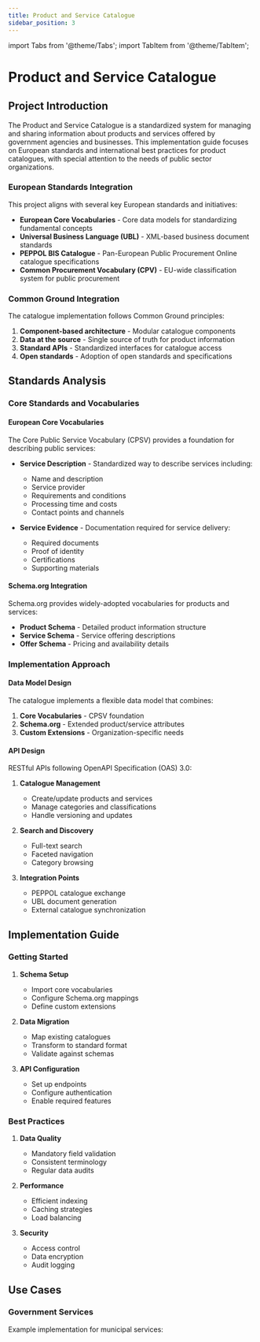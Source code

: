 ```yaml
---
title: Product and Service Catalogue
sidebar_position: 3
---
```


import Tabs from '@theme/Tabs';
import TabItem from '@theme/TabItem';

# Product and Service Catalogue

## Project Introduction

The Product and Service Catalogue is a standardized system for managing and sharing information about products and services offered by government agencies and businesses. This implementation guide focuses on European standards and international best practices for product catalogues, with special attention to the needs of public sector organizations.

### European Standards Integration

This project aligns with several key European standards and initiatives:

- **European Core Vocabularies** - Core data models for standardizing fundamental concepts
- **Universal Business Language (UBL)** - XML-based business document standards
- **PEPPOL BIS Catalogue** - Pan-European Public Procurement Online catalogue specifications
- **Common Procurement Vocabulary (CPV)** - EU-wide classification system for public procurement

### Common Ground Integration

The catalogue implementation follows Common Ground principles:

1. **Component-based architecture** - Modular catalogue components
2. **Data at the source** - Single source of truth for product information
3. **Standard APIs** - Standardized interfaces for catalogue access
4. **Open standards** - Adoption of open standards and specifications

## Standards Analysis

### Core Standards and Vocabularies

#### European Core Vocabularies

The Core Public Service Vocabulary (CPSV) provides a foundation for describing public services:

- **Service Description** - Standardized way to describe services including:
  - Name and description
  - Service provider
  - Requirements and conditions
  - Processing time and costs
  - Contact points and channels

- **Service Evidence** - Documentation required for service delivery:
  - Required documents
  - Proof of identity
  - Certifications
  - Supporting materials

#### Schema.org Integration

Schema.org provides widely-adopted vocabularies for products and services:

- **Product Schema** - Detailed product information structure
- **Service Schema** - Service offering descriptions
- **Offer Schema** - Pricing and availability details

### Implementation Approach

#### Data Model Design

The catalogue implements a flexible data model that combines:

1. **Core Vocabularies** - CPSV foundation
2. **Schema.org** - Extended product/service attributes
3. **Custom Extensions** - Organization-specific needs

#### API Design

RESTful APIs following OpenAPI Specification (OAS) 3.0:

1. **Catalogue Management**
   - Create/update products and services
   - Manage categories and classifications
   - Handle versioning and updates

2. **Search and Discovery**
   - Full-text search
   - Faceted navigation
   - Category browsing

3. **Integration Points**
   - PEPPOL catalogue exchange
   - UBL document generation
   - External catalogue synchronization

## Implementation Guide

### Getting Started

1. **Schema Setup**
   - Import core vocabularies
   - Configure Schema.org mappings
   - Define custom extensions

2. **Data Migration**
   - Map existing catalogues
   - Transform to standard format
   - Validate against schemas

3. **API Configuration**
   - Set up endpoints
   - Configure authentication
   - Enable required features

### Best Practices

1. **Data Quality**
   - Mandatory field validation
   - Consistent terminology
   - Regular data audits

2. **Performance**
   - Efficient indexing
   - Caching strategies
   - Load balancing

3. **Security**
   - Access control
   - Data encryption
   - Audit logging

## Use Cases

### Government Services

Example implementation for municipal services:
